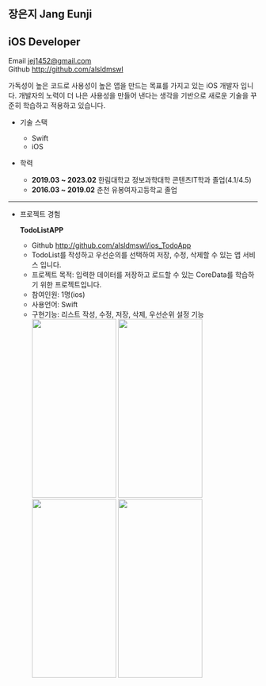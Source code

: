 ## 장은지 Jang Eunji
## iOS Developer

Email <jej1452@gmail.com>  
Github <http://github.com/alsldmswl>

가독성이 높은 코드로 사용성이 높은 앱을 만드는 목표를 가지고 있는 iOS 개발자 입니다.
개발자의 노력이 더 나은 사용성을 만들어 낸다는 생각을 기반으로 새로운 기술을 꾸준히 학습하고 적용하고 있습니다.

* 기술 스택
  - Swift
  - iOS
  
* 학력  
  - **2019.03 ~ 2023.02**
    한림대학교 정보과학대학 콘텐츠IT학과 졸업(4.1/4.5)
  - **2016.03 ~ 2019.02**
    춘천 유봉여자고등학교 졸업
---
* 프로젝트 경험

  **TodoListAPP**
  - Github <http://github.com/alsldmswl/ios_TodoApp>
  - TodoList를 작성하고 우선순의를 선택하여 저장, 수정, 삭제할 수 있는 앱 서비스 입니다.
  - 프로젝트 목적: 입력한 데이터를 저장하고 로드할 수 있는 CoreData를 학습하기 위한 프로젝트입니다.
  - 참여인원: 1명(ios)
  - 사용언어: Swift
  - 구현기능: 리스트 작성, 수정, 저장, 삭제, 우선순위 설정 기능  
  <img src = "https://user-images.githubusercontent.com/82255206/221414841-3ece495e-31da-49dd-87d4-3710591d4006.png" width="170" height="360"/> <img src="https://user-images.githubusercontent.com/82255206/221415353-d25745e0-d7bb-4c77-b29d-8fb443e70f5a.png" width="170" height="360"/> <img src="https://user-images.githubusercontent.com/82255206/221424686-6fc8a9e0-792b-4145-9cc5-4709f4ffd22c.png" width="170" height="360"/> <img src="https://user-images.githubusercontent.com/82255206/221415653-d2bbc9dd-d926-4814-94db-14969537f814.png" width="170" height="360"/>  
  
  
 

  
  
